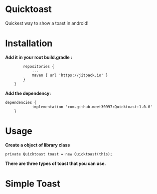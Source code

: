 # Quicktoast
Quickest way to show a toast in android!

# Installation
<b>Add it in your root build.gradle :</b>
``` allprojects {
		repositories {
			...
			maven { url 'https://jitpack.io' }
		}
	}
  ```
<b>Add the dependency:</b>

```
dependencies {
	        implementation 'com.github.meet30997:Quicktoast:1.0.0'
	}
  ```
# Usage
<b>Create a object of library class</b>
```
private Quicktoast toast = new Quicktoast(this);
```
<b> There are three types of toast that you can use.</b>
# Simple Toast


